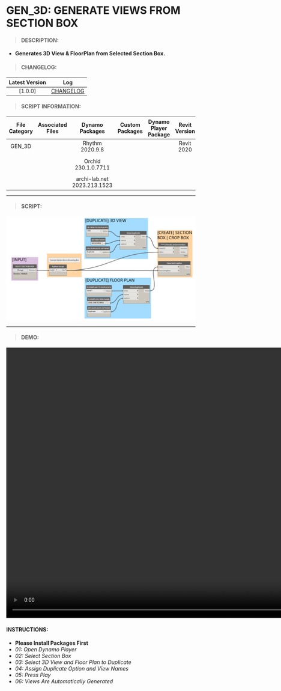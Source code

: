 # GEN_3D: GENERATE VIEWS FROM SECTION BOX

> #### DESCRIPTION: 
- **Generates 3D View & FloorPlan from Selected Section Box.**

> #### CHANGELOG:

| Latest Version | Log |
| :-------: | :----: | 
|[1.0.0] | [CHANGELOG](/_scripts/_general/3D/changelog/GEN_3D_GenerateSectionBox.md) |

> #### SCRIPT INFORMATION: 

| File Category| Associated Files | Dynamo Packages | Custom Packages | Dynamo Player Package | Revit Version | Author | Reviewed By | File Name & Location |
| :-------: | :----: | :---: | :---: | :---: | :---: | :---: | :---: | :--:
| GEN_3D   |  | Rhythm 2020.9.8 | | | Revit 2020 | Cathrine Macabuhay | | 20220902_GEN_3D_Generate_3DandPlanViewsfromSectionBox V.1.0.0 |
|           |  | Orchid 230.1.0.7711 | | | | | | (https://bimcapcom.sharepoint.com/:f:/s/BCP-Main/EpfrAy1JSu5Cn-xTW2LLi48BnJSr8jEtNf6CHGVmLtslJQ?e=w66SbE) |                
|           |  | archi-lab.net 2023.213.1523 |                   

----------------------------------------------------------------

> #### SCRIPT: 
<img src="/_scripts/_general/3D/images/GEN_3D_GenerateSectionBox.png">

------------------------------------------------------------------------------

> #### **DEMO**: 

<video width="1280" height="720" controls>
 <source src="/_scripts/_general/3D/demo/GEN_3D_GenerateSectionBox.mp4" type="video/mp4">
</video>

#### INSTRUCTIONS: 
- **Please Install Packages First**
- *01: Open Dynamo Player*
- *02: Select Section Box*
- *03: Select 3D View and Floor Plan to Duplicate*
- *04: Assign Duplicate Option and View Names*
- *05: Press Play*
- *06: Views Are Automatically Generated*